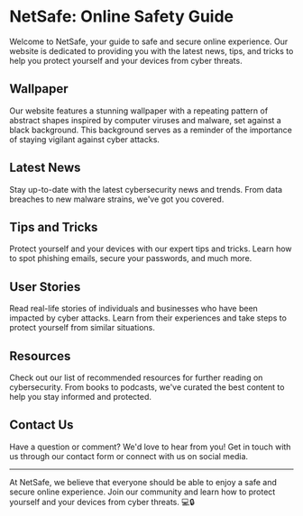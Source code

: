 <!--font:Poppins-->

# NetSafe: Online Safety Guide

Welcome to NetSafe, your guide to safe and secure online experience. Our website is dedicated to providing you with the latest news, tips, and tricks to help you protect yourself and your devices from cyber threats.

## Wallpaper

Our website features a stunning wallpaper with a repeating pattern of abstract shapes inspired by computer viruses and malware, set against a black background. This background serves as a reminder of the importance of staying vigilant against cyber attacks.

## Latest News

Stay up-to-date with the latest cybersecurity news and trends. From data breaches to new malware strains, we've got you covered.

## Tips and Tricks

Protect yourself and your devices with our expert tips and tricks. Learn how to spot phishing emails, secure your passwords, and much more.

## User Stories

Read real-life stories of individuals and businesses who have been impacted by cyber attacks. Learn from their experiences and take steps to protect yourself from similar situations.

## Resources

Check out our list of recommended resources for further reading on cybersecurity. From books to podcasts, we've curated the best content to help you stay informed and protected.

## Contact Us

Have a question or comment? We'd love to hear from you! Get in touch with us through our contact form or connect with us on social media.

---

At NetSafe, we believe that everyone should be able to enjoy a safe and secure online experience. Join our community and learn how to protect yourself and your devices from cyber threats. 💻🔒

<!--

Write me content for website with wallpaper which alt text is:

"A wallpaper with a repeating pattern of abstract shapes inspired by computer viruses and malware, set against a black background."

The name/title of the page should not be 1:1 copy of the alt text but rather a real content of the website which is using this wallpaper.

- Use markdown format 
- Start with heading
- Heading should be short and concise
- The content should look like a real website 
- The website should not be about the wallpaper, wallpaper is just a related background
- Heading should be contain work "wallpaper" or "background"
- Include real sections like references, contact, user stories, etc. use things relevant to the page purpose.
- Feel free to use structure like headings, bullets, numbering, blockquotes, paragraphs, horizontal lines, etc.
- You can use formatting like bold or _italic_
- You can include UTF-8 emojis
- Links should be only #hash anchors (and you can refer to the document itself)
- Do not include images


---


# "Malware Mayhem" - A Cybersecurity Blog

Welcome to Malware Mayhem, your go-to source for all things cybersecurity. Our website is dedicated to providing you with the latest news, tips, and tricks to keep your devices safe from cyber threats.

## The Wallpaper

Our website features a striking wallpaper with a repeating pattern of abstract shapes inspired by computer viruses and malware, set against a black background. This wallpaper serves as a reminder of the constant threat that cyber attacks pose in our digital world.

## Latest News

Stay up-to-date with the latest cybersecurity news and trends. From data breaches to new malware strains, we've got you covered.

## Tips and Tricks

Protect yourself and your devices with our expert tips and tricks. Learn how to spot phishing emails, secure your passwords, and much more.

## User Stories

Read real-life stories of individuals and businesses who have been impacted by cyber attacks. Learn from their experiences and take steps to protect yourself from similar situations.

## References

Check out our list of recommended resources for further reading on cybersecurity. From books to podcasts, we've curated the best content to help you stay informed and protected.

## Contact Us

Have a question or comment? We'd love to hear from you! Get in touch with us through our contact form or connect with us on social media.

---

At Malware Mayhem, we believe that knowledge is power when it comes to cybersecurity. Stay informed and stay safe with our expert resources and community. 💻🔒


---


Heading is too long, rewrite whole content.


---


# "Cybersecurity Central" - Your Hub for Staying Safe Online

Welcome to Cybersecurity Central, your one-stop-shop for all things cybersecurity. Our website is dedicated to providing you with the latest news, tips, and tricks to keep yourself and your devices safe from cyber threats.

## The Wallpaper

Our website features a striking wallpaper with a repeating pattern of abstract shapes inspired by computer viruses and malware, set against a black background. This background serves as a reminder of the constant threat that cyber attacks pose in our digital world.

## Latest News

Stay up-to-date with the latest cybersecurity news and trends. From data breaches to new malware strains, we've got you covered.

## Tips and Tricks

Protect yourself and your devices with our expert tips and tricks. Learn how to spot phishing emails, secure your passwords, and much more.

## User Stories

Read real-life stories of individuals and businesses who have been impacted by cyber attacks. Learn from their experiences and take steps to protect yourself from similar situations.

## Resources

Check out our list of recommended resources for further reading on cybersecurity. From books to podcasts, we've curated the best content to help you stay informed and protected.

## Contact Us

Have a question or comment? We'd love to hear from you! Get in touch with us through our contact form or connect with us on social media.

---

At Cybersecurity Central, we believe that knowledge is power when it comes to staying safe online. Stay informed and protected with our expert resources and community. 💻🔒


---


Heading is too long, rewrite whole content.


---


# "SecureNet" - Your Ultimate Resource for Online Security

Welcome to SecureNet, your ultimate resource for online security. Our website is dedicated to providing you with the latest news, tips, and tricks to help you stay safe online.

## Wallpaper

Our website features a stylish wallpaper with a repeating pattern of abstract shapes inspired by computer viruses and malware, set against a black background. This background serves as a reminder of the constant threat that cyber attacks pose in our digital world.

## Latest News

Stay up-to-date with the latest cybersecurity news and trends. From data breaches to new malware strains, we've got you covered.

## Tips and Tricks

Protect yourself and your devices with our expert tips and tricks. Learn how to spot phishing emails, secure your passwords, and much more.

## User Stories

Read real-life stories of individuals and businesses who have been impacted by cyber attacks. Learn from their experiences and take steps to protect yourself from similar situations.

## Resources

Check out our list of recommended resources for further reading on cybersecurity. From books to podcasts, we've curated the best content to help you stay informed and protected.

## Contact Us

Have a question or comment? We'd love to hear from you! Get in touch with us through our contact form or connect with us on social media.

---

At SecureNet, we believe that everyone deserves to feel safe and secure online. Join our community and stay informed with the latest cybersecurity news and tips. 💻🔒


---


Heading is too long, rewrite whole content.


---


# "NetSafe" - Your Guide to Safe and Secure Online Experience

Welcome to NetSafe, your guide to safe and secure online experience. Our website is dedicated to providing you with the latest news, tips, and tricks to help you protect yourself and your devices from cyber threats.

## Wallpaper

Our website features a stunning wallpaper with a repeating pattern of abstract shapes inspired by computer viruses and malware, set against a black background. This background serves as a reminder of the importance of staying vigilant against cyber attacks.

## Latest News

Stay up-to-date with the latest cybersecurity news and trends. From data breaches to new malware strains, we've got you covered.

## Tips and Tricks

Protect yourself and your devices with our expert tips and tricks. Learn how to spot phishing emails, secure your passwords, and much more.

## User Stories

Read real-life stories of individuals and businesses who have been impacted by cyber attacks. Learn from their experiences and take steps to protect yourself from similar situations.

## Resources

Check out our list of recommended resources for further reading on cybersecurity. From books to podcasts, we've curated the best content to help you stay informed and protected.

## Contact Us

Have a question or comment? We'd love to hear from you! Get in touch with us through our contact form or connect with us on social media.

---

At NetSafe, we believe that everyone should be able to enjoy a safe and secure online experience. Join our community and learn how to protect yourself and your devices from cyber threats. 💻🔒


---


Write me a Google font which is best fitting for the website.

Pick from the list:
- Montserrat
- IBM Plex Sans
- Barlow Condensed
- Raleway
- Lato
- Alegreya
- Orbitron
- Poppins
- Open Sans
- Lobster
- Playfair Display
- Great Vibes
- Dancing Script
- Roboto
- Exo 2
- Inter
- Futura


Write just the font name nothing else.


---


Poppins

-->
